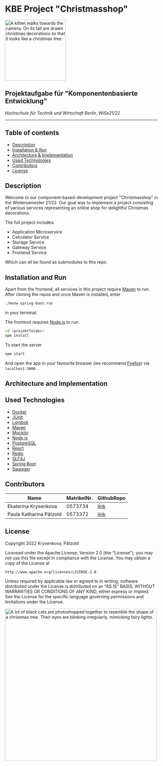 # KBE Project "Christmasshop"

<img src="https://c.tenor.com/9gapUwomsxsAAAAd/kitten-christmas.gif" alt="A kitten walks towards the camera. On its tail are drawn christmas decorations so that it looks like a christmas tree." height="200px">

## Projektaufgabe für "Komponentenbasierte Entwicklung"
_Hochschule für Technik und Wirtschaft Berlin, WiSe21/22_

---

## Table of contents
* [Description](#description)
* [Installation & Run](#installation-and-run)
* [Architecture & Implementation](#architecture-and-implementation)
* [Used Technologies](#used-technologies)
* [Contributors](#contributors)
* [License](#license)

## Description
Welcome to our component-based-development project "Christmasshop" in the Wintersemester 21/22. 
Our goal was to implement a project consisting of various services representing an online shop for delightful Christmas decorations.<br>

The full project includes:
* Application Microservice
* Calculator Service
* Storage Service
* Gateway Service
* Frontend Service

Which can all be found as submodules to this repo.

## Installation and Run

Apart from the frontend, all services in this project require [Maven](https://maven.apache.org/install.html) to run. <br>
After cloning the repos and once Maven is installed, enter 

```sh
./mvnw spring-boot:run
```
in your terminal.<br>

The frontend requires [Node.js](https://nodejs.org/) to run. <br>

```sh
cd <projektfolder>
npm install
```
To start the server
```sh
npm start
```
And open the app in your favourite browser (we recommend [Firefox](https://www.mozilla.org/en-US/firefox/download/thanks/)) via ```localhost:3000 ```.

## Architecture and Implementation

## Used Technologies
* [Docker](https://www.docker.com/products/docker-desktop)
* [JUnit](https://junit.org/junit5/)
* [Lombok](https://projectlombok.org/)
* [Maven](https://maven.apache.org/)
* [Mockito](https://site.mockito.org/)
* [Node.js](https://nodejs.org/)
* [PostgreSQL](https://projectlombok.org/)
* [React](https://reactjs.org/)
* [Redis](https://redis.io/)
* [SLF4J](slf4j)
* [Spring Boot](https://spring.io/projects/spring-boot)
* [Swagger](https://swagger.io/)

## Contributors
|  Name  | MatrikelNr. | GithubRepo| 
| ------ | ------ | ------ |
| Ekaterina Krysenkova | 0573734 |[link](https://github.com/Krysenkova)
| Paula Katharina Pätzold | 0573372 | [link](https://github.com/PaulasGitHub)

## License
Copyright 2022 Krysenkova, Pätzold

Licensed under the Apache License, Version 2.0 (the "License");
you may not use this file except in compliance with the License.
You may obtain a copy of the License at

    http://www.apache.org/licenses/LICENSE-2.0

Unless required by applicable law or agreed to in writing, software
distributed under the License is distributed on an "AS IS" BASIS,
WITHOUT WARRANTIES OR CONDITIONS OF ANY KIND, either express or implied.
See the License for the specific language governing permissions and
limitations under the License.


<img src="https://c.tenor.com/SYpRfoThETsAAAAC/black-cat-christmas-tree.gif" alt="A lot of black cats are photoshopped together to resemble the shape of a christmas tree. Their eyes are blinking irregularly, mimicking fairy lights." height="500px">


